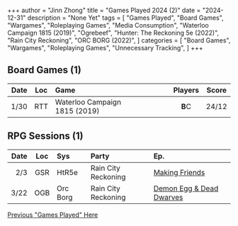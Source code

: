 +++ 
author = "Jinn Zhong" 
title = "Games Played 2024 (2)" 
date = "2024-12-31" 
description = "None Yet" 
tags = [
    "Games Played",
    "Board Games",
    "Wargames",
    "Roleplaying Games",
    "Media Consumption",
    "Waterloo Campaign 1815 (2019)",
    "Ogrebeef",
    "Hunter: The Reckoning 5e (2022)",
    "Rain City Reckoning",
    "ORC BORG (2022)",
]
categories = [
    "Board Games",
    "Wargames",
    "Roleplaying Games",
    "Unnecessary Tracking",
]
+++

## Board Games (1)
| Date | Loc | Game | Players | Score |
| ---: | :---: | :--- | :---: | :---: |
| 1/30 | RTT | Waterloo Campaign 1815 (2019) | **B**C | 24/12 |

## RPG Sessions (1)
| Date | Loc | Sys | Party | Ep. |
| ---: | :---: | :--- | :--- |:--- |
| 2/3 | GSR | HtR5e | Rain City Reckoning | [Making Friends](https://journal.jinnzhong.com/rcr-htr-e10-making-friends/) |
| 3/22 | OGB | Orc Borg | Rain City Reckoning | [Demon Egg & Dead Dwarves](https://journal.jinnzhong.com/rcr-orcborg-sp02-demon-egg-dead-dwarves/) |

[Previous "Games Played" Here](https://journal.jinnzhong.com/tags/games-played/)
